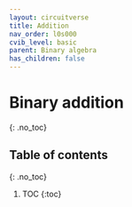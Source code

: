 ```yaml
---
layout: circuitverse
title: Addition
nav_order: l0s000
cvib_level: basic
parent: Binary algebra
has_children: false
---
```


# Binary addition
{: .no_toc}

## Table of contents
{: .no_toc}

1. TOC
{:toc}
